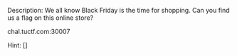 Description:
We all know Black Friday is the time for shopping. Can you find us a flag on this online store?

chal.tuctf.com:30007

Hint:
[]
